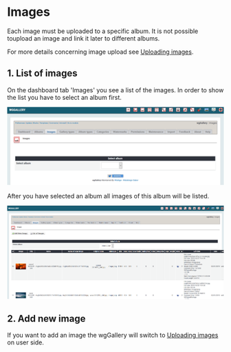 # Images

Each image must be uploaded to a specific album. It is not possible toupload an image and link it later to different albums.

For more details concerning image upload see [Uploading images](image-upload.md).

## 1. List of images

On the dashboard tab 'Images' you see a list of the images. In order to show the list you have to select an album first.

![List of images](../../.gitbook/assets/adminimages1.png)

After you have selected an album all images of this album will be listed.

![List of images per album](../../.gitbook/assets/adminimages2.png)

## 2. Add new image

If you want to add an image the wgGallery will switch to [Uploading images](image-upload.md) on user side.

